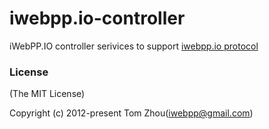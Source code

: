 # iwebpp.io-controller
iWebPP.IO controller serivices to support [iwebpp.io protocol](https://github.com/InstantWebP2P/iwebpp.io)


### License

(The MIT License)

Copyright (c) 2012-present Tom Zhou(iwebpp@gmail.com)
